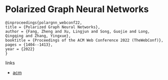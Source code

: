 # Polarized Graph Neural Networks

```
@inproceedings{polargnn_webconf22,
title = {Polarized Graph Neural Networks},
author = {Fang, Zheng and Xu, Lingjun and Song, Guojie and Long, Qingqing and Zhang, Yingxue},
booktitle = {Proceedings of the ACM Web Conference 2022 (TheWebConf)},
pages = {1404--1413},
year = {2022}
}
```

links
- [acm](https://dl.acm.org/doi/10.1145/3485447.3512187)
